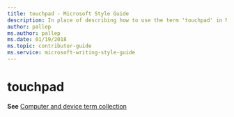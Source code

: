 ```yaml
---
title: touchpad - Microsoft Style Guide
description: In place of describing how to use the term 'touchpad' in Microsoft content, this article provides a link to the Computer and device term collection topic.
author: pallep
ms.author: pallep
ms.date: 01/19/2018
ms.topic: contributor-guide
ms.service: microsoft-writing-style-guide
---
```


# touchpad

**See** [Computer and device term collection](~/a-z-word-list-term-collections/term-collections/computer-device-terms.md) 
